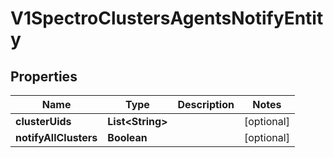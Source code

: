 # V1SpectroClustersAgentsNotifyEntity

## Properties
Name | Type | Description | Notes
------------ | ------------- | ------------- | -------------
**clusterUids** | **List&lt;String&gt;** |  |  [optional]
**notifyAllClusters** | **Boolean** |  |  [optional]
